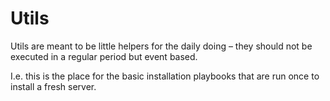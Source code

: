 # Utils

Utils are meant to be little helpers for the daily doing – they should not be executed in a regular period but event based.

I.e. this is the place for the basic installation playbooks that are run once to install a fresh server.
